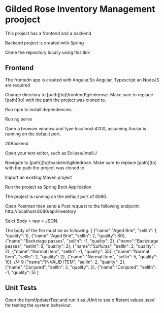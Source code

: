 # Gilded Rose Inventory Management prooject
This project has a frontend and a backend.

Backend project is created with Spring

Clone the repository locally using this link

## Frontend 
The frontedn app is created with Angular.So Angular, Typescript an NodeJS are required

Change directory to [path]\[to]\frontend\gilederose. Make sure to replace [path]\[to] with the path the project was cloned to.

Run npm to install dependencies.

Run ng serve

Open a browser window and type localhost:4200, assuming Anular is running on the default port.

##Backend

Open your text editor, such as Eclipse/IntelliJ

Navigate to [path]\[to]\backend\gildedrose. Make sure to replace [path]\[to] with the path the project was cloned to.

Import an existing Maven project

Run the project as Spring Boot Application. 

The project is running on the default port of 8080.

Open Postman then send a Post request to the following endpoint: http://localhost:8080/api/inventory 

Selct Body > raw > JSON.

The body of the file must be as following:
[ 
	{"name":"Aged Brie", "sellIn": 1, "quality": 1},
	{"name":"Aged Brie", "sellIn": 2, "quality": 60},
	{"name":"Backstage passes", "sellIn": -1, "quality": 2},
	{"name":"Backstage passes", "sellIn": 9, "quality": 2},
	{"name":"Sulfuras", "sellIn": 2, "quality": 2},
	{"name":"Normal Item", "sellIn": -1, "quality": 55},
	{"name":"Normal Item", "sellIn": 2, "quality": 2},
	{"name":"Normal Item", "sellIn": 5, "quality": 10},	//4 9
	{"name":"INVALID ITEM", "sellIn": 2, "quality": 2},
	{"name":"Conjured", "sellIn": 2, "quality": 2},
	{"name":"Conjured", "sellIn": -1, "quality": 5}
]


## Unit Tests
Open the ItemUpdaterTest and run it as JUnit to see different values used for testing the system behaviour.


